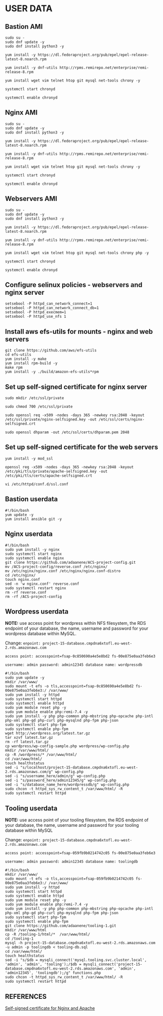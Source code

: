 # USER DATA

## Bastion AMI

```n
sudo su -
sudo dnf update -y
sudo dnf install python3 -y

yum install -y https://dl.fedoraproject.org/pub/epel/epel-release-latest-8.noarch.rpm

yum install -y dnf-utils http://rpms.remirepo.net/enterprise/remi-release-8.rpm

yum install wget vim telnet htop git mysql net-tools chrony -y

systemctl start chronyd

systemctl enable chronyd
``````

## Nginx AMI

```n
sudo su -
sudo dnf update -y
sudo dnf install python3 -y

yum install -y https://dl.fedoraproject.org/pub/epel/epel-release-latest-8.noarch.rpm

yum install -y dnf-utils http://rpms.remirepo.net/enterprise/remi-release-8.rpm

yum install wget vim telnet htop git mysql net-tools chrony -y

systemctl start chronyd

systemctl enable chronyd
```

## Webservers AMI

```n
sudo su -
sudo dnf update -y
sudo dnf install python3 -y

yum install -y https://dl.fedoraproject.org/pub/epel/epel-release-latest-8.noarch.rpm

yum install -y dnf-utils http://rpms.remirepo.net/enterprise/remi-release-8.rpm

yum install wget vim telnet htop git mysql net-tools chrony php -y

systemctl start chronyd

systemctl enable chronyd
```

## Configure selinux policies - webservers and nginx server

```n
setsebool -P httpd_can_network_connect=1
setsebool -P httpd_can_network_connect_db=1
setsebool -P httpd_execmem=1
setsebool -P httpd_use_nfs 1
```

## Install aws efs-utils for mounts - nginx and web servers

```n
git clone https://github.com/aws/efs-utils
cd efs-utils
yum install -y make
yum install rpm-build -y
make rpm
yum install -y ./build/amazon-efs-utils*rpm
```

## Set up self-signed certificate for nginx server

``````n
sudo mkdir /etc/ssl/private

sudo chmod 700 /etc/ssl/private

sudo openssl req -x509 -nodes -days 365 -newkey rsa:2048 -keyout /etc/ssl/private/nginx-selfsigned.key -out /etc/ssl/certs/nginx-selfsigned.crt

sudo openssl dhparam -out /etc/ssl/certs/dhparam.pem 2048
``````

## Set up self-signed certificate for the web servers

```n
yum install -y mod_ssl

openssl req -x509 -nodes -days 365 -newkey rsa:2048 -keyout /etc/pki/tls/private/apache-selfsigned.key -out /etc/pki/tls/certs/apache-selfsigned.crt

vi /etc/httpd/conf.d/ssl.conf 
```

## Bastion userdata

``````n
#!/bin/bash
yum update -y
yum install ansible git -y
``````

## Nginx userdata

``````n
#!/bin/bash
sudo yum install -y nginx
sudo systemctl start nginx
sudo systemctl enable nginx
git clone https://github.com/adaanene/ACS-project-config.git
mv /ACS-project-config/reverse.conf /etc/nginx/
mv /etc/nginx/nginx.conf /etc/nginx/nginx.conf-distro
cd /etc/nginx/
touch nginx.conf
sed -n 'w nginx.conf' reverse.conf
sudo systemctl restart nginx
rm -rf reverse.conf
rm -rf /ACS-project-config

``````

## Wordpress userdata

**NOTE:** use access point for wordpress within NFS filesystem, the RDS endpoint of your database, the name, username and password for your wordpress database within MySQL.

Change:
`enpoint: project-15-database.cmpdna6xtofl.eu-west-2.rds.amazonaws.com`

`access point: accesspoint=fsap-0c850690a4e5e8bd2 fs-00e875e0aa3feb6e3`

`username: admin
password: admin12345
database name: wordpressdb`

``````n
#!/bin/bash
sudo yum update -y
mkdir /var/www/
sudo mount -t efs -o tls,accesspoint=fsap-0c850690a4e5e8bd2 fs-00e875e0aa3feb6e3:/ /var/www/
sudo yum install -y httpd 
sudo systemctl start httpd
sudo systemctl enable httpd
sudo yum module reset php -y
sudo yum module enable php:remi-7.4 -y
sudo yum install -y php php-common php-mbstring php-opcache php-intl php-xml php-gd php-curl php-mysqlnd php-fpm php-json
sudo systemctl start php-fpm
sudo systemctl enable php-fpm
wget http://wordpress.org/latest.tar.gz
tar xzvf latest.tar.gz
rm -rf latest.tar.gz
cp wordpress/wp-config-sample.php wordpress/wp-config.php
mkdir /var/www/html/
cp -R /wordpress/* /var/www/html/
cd /var/www/html/
touch healthstatus
sed -i "s/localhost/project-15-database.cmpdna6xtofl.eu-west-2.rds.amazonaws.com/g" wp-config.php 
sed -i "s/username_here/admin/g" wp-config.php 
sed -i "s/password_here/admin12345/g" wp-config.php 
sed -i "s/database_name_here/wordpressdb/g" wp-config.php 
sudo chcon -t httpd_sys_rw_content_t /var/www/html/ -R
sudo systemctl restart httpd
``````

## Tooling userdata

**NOTE:** use access point of your tooling filesystem, the RDS endpoint of your database, the name, username and password for your tooling database within MySQL

Change:
`enpoint: project-15-database.cmpdna6xtofl.eu-west-2.rds.amazonaws.com`

`access point: accesspoint=fsap-059fb9b0214742c05 fs-00e875e0aa3feb6e3`

`username: admin
password: admin12345
database name: toolingdb`

``````n
#!/bin/bash
mkdir /var/www/
sudo mount -t efs -o tls,accesspoint=fsap-059fb9b0214742c05 fs-00e875e0aa3feb6e3:/ /var/www/
sudo yum install -y httpd 
sudo systemctl start httpd
sudo systemctl enable httpd
sudo yum module reset php -y
sudo yum module enable php:remi-7.4 -y
sudo yum install -y php php-common php-mbstring php-opcache php-intl php-xml php-gd php-curl php-mysqlnd php-fpm php-json
sudo systemctl start php-fpm
sudo systemctl enable php-fpm
git clone https://github.com/adaanene/tooling-1.git
mkdir /var/www/html
cp -R /tooling-1/html/*  /var/www/html/
cd /tooling-1
mysql -h project-15-database.cmpdna6xtofl.eu-west-2.rds.amazonaws.com -u admin -p toolingdb < tooling-db.sql
cd /var/www/html/
touch healthstatus
sed -i "s/$db = mysqli_connect('mysql.tooling.svc.cluster.local', 'admin', 'admin', 'tooling');/$db = mysqli_connect('project-15-database.cmpdna6xtofl.eu-west-2.rds.amazonaws.com', 'admin', 'admin12345', 'toolingdb');/g" functions.php
sudo chcon -t httpd_sys_rw_content_t /var/www/html/ -R
sudo systemctl restart httpd
``````

## REFERENCES

[Self-signed certificate for Nginx and Apache](https://www.digitalocean.com/community/tutorials/how-to-create-a-self-signed-ssl-certificate-for-nginx-on-centos-7)
